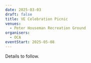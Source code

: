 ```yaml
---
date: 2025-03-03
draft: false
title: VE Celebration Picnic
venues:
  - Peter Houseman Recreation Ground
organisers:
  - OCA
eventStart: 2025-05-08
---
```


Details to follow.